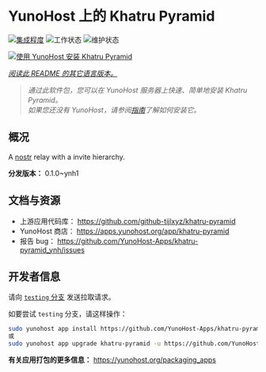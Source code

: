 <!--
注意：此 README 由 <https://github.com/YunoHost/apps/tree/master/tools/readme_generator> 自动生成
请勿手动编辑。
-->

# YunoHost 上的 Khatru Pyramid

[![集成程度](https://dash.yunohost.org/integration/khatru-pyramid.svg)](https://ci-apps.yunohost.org/ci/apps/khatru-pyramid/) ![工作状态](https://ci-apps.yunohost.org/ci/badges/khatru-pyramid.status.svg) ![维护状态](https://ci-apps.yunohost.org/ci/badges/khatru-pyramid.maintain.svg)

[![使用 YunoHost 安装 Khatru Pyramid](https://install-app.yunohost.org/install-with-yunohost.svg)](https://install-app.yunohost.org/?app=khatru-pyramid)

*[阅读此 README 的其它语言版本。](./ALL_README.md)*

> *通过此软件包，您可以在 YunoHost 服务器上快速、简单地安装 Khatru Pyramid。*  
> *如果您还没有 YunoHost，请参阅[指南](https://yunohost.org/install)了解如何安装它。*

## 概况

A [nostr](https://github.com/nostr-protocol/nostr) relay with a invite hierarchy.



**分发版本：** 0.1.0~ynh1
## 文档与资源

- 上游应用代码库： <https://github.com/github-tijlxyz/khatru-pyramid>
- YunoHost 商店： <https://apps.yunohost.org/app/khatru-pyramid>
- 报告 bug： <https://github.com/YunoHost-Apps/khatru-pyramid_ynh/issues>

## 开发者信息

请向 [`testing` 分支](https://github.com/YunoHost-Apps/khatru-pyramid_ynh/tree/testing) 发送拉取请求。

如要尝试 `testing` 分支，请这样操作：

```bash
sudo yunohost app install https://github.com/YunoHost-Apps/khatru-pyramid_ynh/tree/testing --debug
或
sudo yunohost app upgrade khatru-pyramid -u https://github.com/YunoHost-Apps/khatru-pyramid_ynh/tree/testing --debug
```

**有关应用打包的更多信息：** <https://yunohost.org/packaging_apps>
